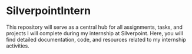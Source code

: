 # SilverpointIntern
 This repository will serve as a central hub for all assignments, tasks, and projects I will complete during my internship at Silverpoint. Here, you will find detailed documentation, code, and resources related to my internship activities.
